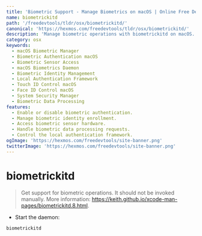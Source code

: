 ```yaml
---
title: 'Biometric Support - Manage Biometrics on macOS | Online Free DevTools by Hexmos'
name: biometrickitd
path: '/freedevtools/tldr/osx/biometrickitd/'
canonical: 'https://hexmos.com/freedevtools/tldr/osx/biometrickitd/'
description: 'Manage biometric operations with biometrickitd on macOS. Obtain biometric authentication status, and access biometric sensor data. Free online tool, no registration required.'
category: osx
keywords:
  - macOS Biometric Manager
  - Biometric Authentication macOS
  - Biometric Sensor Access
  - macOS Biometrics Daemon
  - Biometric Identity Management
  - Local Authentication Framework
  - Touch ID Control macOS
  - Face ID Control macOS
  - System Security Manager
  - Biometric Data Processing
features:
  - Enable or disable biometric authentication.
  - Manage biometric identity enrollment.
  - Access biometric sensor hardware.
  - Handle biometric data processing requests.
  - Control the local authentication framework.
ogImage: 'https://hexmos.com/freedevtools/site-banner.png'
twitterImage: 'https://hexmos.com/freedevtools/site-banner.png'
---
```


# biometrickitd

> Get support for biometric operations.
> It should not be invoked manually.
> More information: <https://keith.github.io/xcode-man-pages/biometrickitd.8.html>.

- Start the daemon:

`biometrickitd`
